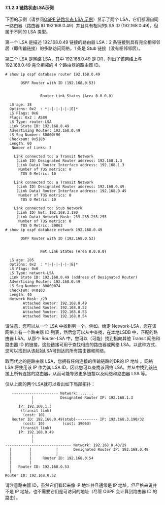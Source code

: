 #### 7.1.2.3 链路状态LSA示例

下面的示例（请参阅[OSPF 链路状态 LSA 示例](https://www.quagga.net/docs/docs-multi/OSPF-Fundamentals.html#OSPF-Link_002dState-LSA-Example)）显示了两个 LSA，它们都源自同一路由器（路由器 ID 192.168.0.49）并且具有相同的LSA ID (192.168.0.49)，但属于不同的 LSA 类型。

第一个 LSA 是描述 192.168.0.49 链接的路由器 LSA：2 条链接到具有完全相邻邻居（即传输链接）的多路访问网络，1 条是 Stub 链接（没有相邻邻居）。

第二个 LSA 是网络 LSA，其中 192.168.0.49 是 DR，列出了该网络上与 192.168.0.49 完全相邻的 4 个路由器的路由器 ID。

```shell
# show ip ospf database router 192.168.0.49

       OSPF Router with ID (192.168.0.53)


                Router Link States (Area 0.0.0.0)

  LS age: 38
  Options: 0x2  : *|-|-|-|-|-|E|*
  LS Flags: 0x6  
  Flags: 0x2 : ASBR
  LS Type: router-LSA
  Link State ID: 192.168.0.49 
  Advertising Router: 192.168.0.49
  LS Seq Number: 80000f90
  Checksum: 0x518b
  Length: 60
   Number of Links: 3

    Link connected to: a Transit Network
     (Link ID) Designated Router address: 192.168.1.3
     (Link Data) Router Interface address: 192.168.1.3
      Number of TOS metrics: 0
       TOS 0 Metric: 10

    Link connected to: a Transit Network
     (Link ID) Designated Router address: 192.168.0.49
     (Link Data) Router Interface address: 192.168.0.49
      Number of TOS metrics: 0
       TOS 0 Metric: 10

    Link connected to: Stub Network
     (Link ID) Net: 192.168.3.190
     (Link Data) Network Mask: 255.255.255.255
      Number of TOS metrics: 0
       TOS 0 Metric: 39063
# show ip ospf database network 192.168.0.49

       OSPF Router with ID (192.168.0.53)


                Net Link States (Area 0.0.0.0)

  LS age: 285
  Options: 0x2  : *|-|-|-|-|-|E|*
  LS Flags: 0x6  
  LS Type: network-LSA
  Link State ID: 192.168.0.49 (address of Designated Router)
  Advertising Router: 192.168.0.49
  LS Seq Number: 80000074
  Checksum: 0x0103
  Length: 40
  Network Mask: /29
        Attached Router: 192.168.0.49
        Attached Router: 192.168.0.52
        Attached Router: 192.168.0.53
        Attached Router: 192.168.0.54
```

请注意，您可以从一个 LSA 中找到另一个。例如，给定 Network-LSA，您在该网络上有一个路由器 ID 列表，然后您可以从中查找，在本地LSDB 中，匹配的路由器 LSA。从那个 Router-LSA 中，您可以（可能）找到指向其他 Transit 网络和路由器 ID 的链接，这些链接可用于查找相应的路由器或网络 LSA。以这种方式，您可以找到从该起始LSA可到达的所有路由器和网络。

取而代之的是路由器 LSA，您拥有任何连接的传输链路的DR的 IP 地址 。网络 LSA 将使用该 IP 作为其 LSA ID，因此您可以查找该网络 LSA，并从中找到该链接上所有连接的路由器，从而可能导致更多链接以及网络和路由器 LSA 等。

仅从上面的两个LSA就可以看出如下局部拓扑：

```shell
   --------------------- Network: ......
            |            Designated Router IP: 192.168.1.3
            |
      IP: 192.168.1.3
       (transit link)
        (cost: 10)
   Router ID: 192.168.0.49(stub)---------- IP: 192.168.3.190/32
        (cost: 10)        (cost: 39063)
       (transit link)
      IP: 192.168.0.49
            |
            |
------------------------------ Network: 192.168.0.48/29
  |        |           |       Designated Router IP: 192.168.0.49
  |        |           |
  |        |     Router ID: 192.168.0.54
  |        |
  |   Router ID: 192.168.0.53
  |
Router ID: 192.168.0.52
```

请注意路由器 ID，虽然它们看起来像 IP 地址并且通常是 IP 地址，但严格来说并不是 IP 地址，也不需要它们是可访问的地址（尽管 OSPF 会计算到路由器 ID 的路由）。